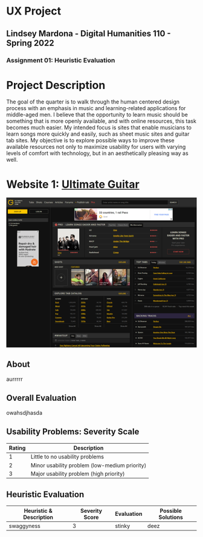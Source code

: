 # UX Project
## Lindsey Mardona - Digital Humanities 110 - Spring 2022
### Assignment 01: Heuristic Evaluation

# Project Description #
The goal of the quarter is to walk through the human centered design process with an emphasis in music and learning-related applications for middle-aged men. I believe that the opportunity to learn music should be something that is more openly available, and with online resources, this task becomes much easier. My intended focus is sites that enable musicians to learn songs more quickly and easily, such as sheet music sites and guitar tab sites. My objective is to explore possible ways to improve these available resources not only to maximize usability for users with varying levels of comfort with technology, but in an aesthetically pleasing way as well.

# Website 1: [Ultimate Guitar](https://www.ultimate-guitar.com/) #
![ultimate-guitar](/pictures/ultimate-guitar.png)

## About ##
aurrrrr

## Overall Evaluation ##
owahsdjhasda

## Usability Problems: Severity Scale ##
**Rating** | **Description** 
-----------|--------------------
1 | Little to no usability problems
2 | Minor usability problem (low-medium priority)
3 | Major usability problem (high priority)

## Heuristic Evaluation ##
**Heuristic & Description** | **Severity Score** | **Evaluation** | **Possible Solutions** 
----------------------------|--------------------|----------------|------------------------
swaggyness | 3 | stinky | deez
